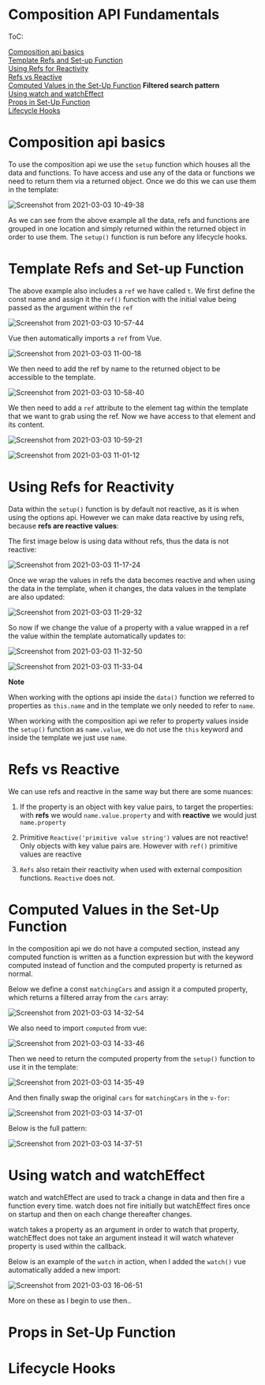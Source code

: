 # Composition API Fundamentals

ToC:

[Composition api basics](#Composition-api-basics)<br>
[Template Refs and Set-up Function](#Template-Refs-and-Set-up-Function)<br>
[Using Refs for Reactivity](#Using-Refs-for-Reactivity)<br>
[Refs vs Reactive](#Refs-vs-Reactive)<br>
[Computed Values in the Set-Up Function](#Computed-Values-in-the-Set-Up-Function) **Filtered search pattern**<br>
[Using watch and watchEffect](#Using-watch-and-watchEffect)<br>
[Props in Set-Up Function](#Props-in-Set-Up-Function)<br>
[Lifecycle Hooks](#Lifecycle-Hooks)<br>


# Composition api basics
To use the composition api we use the `setup` function which houses all the data and functions.  To have access and use any of the data or functions we need to return them via a returned object.  Once we do this we can use them in the template:  

![Screenshot from 2021-03-03 10-49-38](https://user-images.githubusercontent.com/73107656/109794821-2b228100-7c0e-11eb-9360-5a3d09e70d5a.png)

As we can see from the above example all the data, refs and functions are grouped in one location and simply returned within the returned object in order to use them. 
The `setup()` function is run before any lifecycle hooks.
 
# Template Refs and Set-up Function
The above example also includes a `ref` we have called `t`.  We first define the const name and assign it the `ref()` function with the initial value being passed as the argument within the `ref`

![Screenshot from 2021-03-03 10-57-44](https://user-images.githubusercontent.com/73107656/109795791-4c37a180-7c0f-11eb-8376-02d8b3d2561c.png)

Vue then automatically imports a `ref` from Vue.

![Screenshot from 2021-03-03 11-00-18](https://user-images.githubusercontent.com/73107656/109796100-a89ac100-7c0f-11eb-88df-e70af2574813.png)

We then need to add the ref by name to the returned object to be accessible to the template.

![Screenshot from 2021-03-03 10-58-40](https://user-images.githubusercontent.com/73107656/109795906-6d988d80-7c0f-11eb-9bc6-dfa53399df96.png)

We then need to add a `ref` attribute to the element tag within the template that we want to grab using the ref. Now we have access to that element and its content. 

![Screenshot from 2021-03-03 10-59-21](https://user-images.githubusercontent.com/73107656/109795991-8608a800-7c0f-11eb-841f-747c041f406e.png)

![Screenshot from 2021-03-03 11-01-12](https://user-images.githubusercontent.com/73107656/109796222-c9631680-7c0f-11eb-8957-db47abd9b250.png)

# Using Refs for Reactivity
Data within the `setup()` function is by default not reactive, as it is when using the options api.  However we can make data reactive by using refs, because **refs are reactive values**:

The first image below is using data without refs, thus the data is not reactive:

![Screenshot from 2021-03-03 11-17-24](https://user-images.githubusercontent.com/73107656/109797944-0c25ee00-7c12-11eb-83bf-afadfbd389a0.png)

Once we wrap the values in refs the data becomes reactive and when using the data in the template, when it changes, the data values in the template are also updated:

![Screenshot from 2021-03-03 11-29-32](https://user-images.githubusercontent.com/73107656/109799261-bc482680-7c13-11eb-99c7-402d7c457743.png)

So now if we change the value of a property with a value wrapped in a ref the value within the template automatically updates to:

![Screenshot from 2021-03-03 11-32-50](https://user-images.githubusercontent.com/73107656/109799705-3d9fb900-7c14-11eb-92cf-def200640c6e.png)

![Screenshot from 2021-03-03 11-33-04](https://user-images.githubusercontent.com/73107656/109799709-3f697c80-7c14-11eb-95c0-ffdad37098f6.png)

**Note** 

When working with the options api inside the `data()` function we referred to properties as `this.name` and in the template we only needed to refer to `name`. 

When working with the composition api we refer to property values inside the `setup()` function as `name.value`, we do not use the `this` keyword and inside the template we just use `name`.

# Refs vs Reactive
We can use refs and reactive in the same way but there are some nuances:

1. If the property is an object with key value pairs, to target the properties: with **refs** we would `name.value.property` and with **reactive** we would just `name.property`

2. Primitive `Reactive('primitive value string')` values are not reactive! Only objects with key value pairs are.  However with `ref()` primitive values are reactive

3. `Refs` also retain their reactivity when used with external composition functions.  `Reactive` does not.

# Computed Values in the Set-Up Function

In the composition api we do not have a computed section, instead any computed function is written as a function expression but with the keyword computed instead of function and the computed property is returned as normal.

Below we define a const `matchingCars` and assign it a computed property, which returns a filtered array from the `cars` array:

![Screenshot from 2021-03-03 14-32-54](https://user-images.githubusercontent.com/73107656/109820924-5d8fa680-7c2d-11eb-816c-2ddf9ba05089.png)

We also need to import `computed` from vue:

![Screenshot from 2021-03-03 14-33-46](https://user-images.githubusercontent.com/73107656/109821049-7ac47500-7c2d-11eb-8c87-280ab6d6e4cf.png)

Then we need to return the computed property from the `setup()` function to use it in the template:

![Screenshot from 2021-03-03 14-35-49](https://user-images.githubusercontent.com/73107656/109821312-c24b0100-7c2d-11eb-9843-411c856965c7.png)

And then finally swap the original `cars` for `matchingCars` in the `v-for`:

![Screenshot from 2021-03-03 14-37-01](https://user-images.githubusercontent.com/73107656/109821477-ed355500-7c2d-11eb-8393-e8522846f3e2.png)

Below is the full pattern:

![Screenshot from 2021-03-03 14-37-51](https://user-images.githubusercontent.com/73107656/109821595-0b02ba00-7c2e-11eb-9787-6e6266240b72.png)


# Using watch and watchEffect

watch and watchEffect are used to track a change in data and then fire a function every time.  watch does not fire initially but watchEffect fires once on startup and then on each change thereafter changes.

watch  takes a property as an argument in order to watch that property, watchEffect does not take an argument instead it will watch whatever property is used within the callback.

Below is an example of the `watch` in action, when I added the `watch()` vue automatically added a new import:

![Screenshot from 2021-03-03 16-06-51](https://user-images.githubusercontent.com/73107656/109834812-7d799700-7c3a-11eb-9b00-dad735266e4e.png)

More on these as I begin to use then..

# Props in Set-Up Function

# Lifecycle Hooks